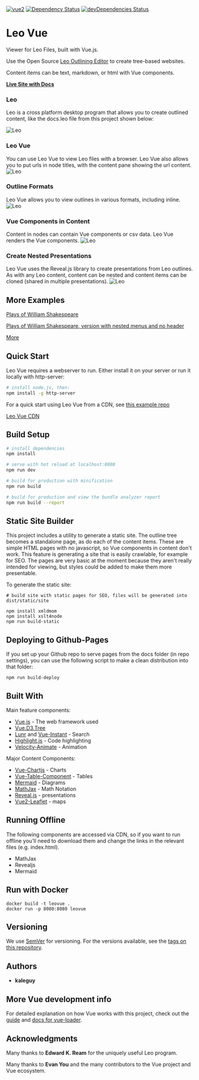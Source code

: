 [![vue2](https://img.shields.io/badge/vue-2.x-brightgreen.svg)](https://vuejs.org/)
[![Dependency Status](https://david-dm.org/kaleguy/leovue.svg)](https://david-dm.org/kaleguy/leovue)
[![devDependencies Status](https://david-dm.org/kaleguy/leovue/dev-status.svg)](https://david-dm.org/kaleguy/leovue?type=dev)

# Leo Vue

Viewer for Leo Files, built with Vue.js.

Use the Open Source [Leo Outlining Editor](http://leoeditor.com) to create tree-based websites.

Content items can be text, markdown, or html with Vue components.

**[Live Site with Docs](https://kaleguy.github.io/leovue/)**

### Leo
Leo is a cross platform desktop program that allows you to create outlined content, like the docs.leo file from this project shown below:

![Leo](https://kaleguy.github.io/leovue/screencasts/leo.gif)

### Leo Vue
You can use Leo Vue to view Leo files with a browser. Leo Vue also allows you to put urls in node titles, with the content pane showing the url content.
![Leo](https://kaleguy.github.io/leovue/screencasts/leovue.gif)

### Outline Formats
Leo Vue allows you to view outlines in various formats, including inline.
![Leo](https://kaleguy.github.io/leovue/screencasts/leovue-trees.gif)

### Vue Components in Content
Content in nodes can contain Vue components or csv data. Leo Vue renders the Vue components.
![Leo](https://kaleguy.github.io/leovue/screencasts/leovue-components.gif)

### Create Nested Presentations
Leo Vue uses the Reveal.js library to create presentations from Leo outlines. As with any Leo content, content can be nested and content items can be cloned (shared in multiple presentations).
![Leo](https://kaleguy.github.io/leovue/screencasts/leovue-presentations.gif)



## More Examples

[Plays of William Shakespeare](https://kaleguy.github.io/leovue/examples/shakespeare/)

[Plays of William Shakespeare, version with nested menus and no header](https://kaleguy.github.io/leovue/examples/shakespeare_n/)

[More](https://kaleguy.github.io/leo-examples/)

## Quick Start

Leo Vue requires a webserver to run. Either install it on your server or run it locally with http-server:

``` bash
# install node.js, then:
npm install -g http-server

```

For a quick start using Leo Vue from a CDN, see [this example repo](https://kaleguy.github.io/leo-examples/)

[Leo Vue CDN](https://www.jsdelivr.com/package/npm/leo-vue)

## Build Setup

``` bash
# install dependencies
npm install

# serve with hot reload at localhost:8080
npm run dev

# build for production with minification
npm run build

# build for production and view the bundle analyzer report
npm run build --report

```

## Static Site Builder

This project includes a utility to generate a static site. The outline tree becomes a standalone page, as do each of the content items. These are simple HTML pages with no javascript, so Vue components in content don't work. This feature is generating a site that is easily crawlable, for example for SEO. The pages are very basic at the moment because they aren't really intended for viewing, but styles could be added to make them more presentable.

To generate the static site:

```
# build site with static pages for SEO, files will be generated into dist/static/site

npm install xmldmom
npm install xslt4node
npm run build-static

```

## Deploying to Github-Pages

If you set up your Github repo to serve pages from the docs folder (in repo settings), you can use the following script to make a clean distribution into that folder:

```
npm run build-deploy

```

## Built With

Main feature components:

* [Vue.js](https://vuejs.org/) - The web framework used
* [Vue.D3.Tree](https://github.com/David-Desmaisons/Vue.D3.tree)
* [Lunr](https://lunrjs.com/) and [Vue-Instant](https://github.com/santiblanko/vue-instant) - Search
* [Highlight.js](https://highlightjs.org/) - Code highlighting
* [Velocity-Animate](https://www.npmjs.com/package/velocity-animate) - Animation

Major Content Components:

* [Vue-Chartjs](https://github.com/apertureless/vue-chartjs) - Charts
* [Vue-Table-Component](https://github.com/spatie/vue-table-component) - Tables
* [Mermaid](https://mermaidjs.github.io/) - Diagrams
* [MathJax](https://www.mathjax.org/) - Math Notation
* [Reveal.js](https://revealjs.com/#/) - presentations
* [Vue2-Leaflet](https://github.com/KoRiGaN/Vue2Leaflet) - maps


## Running Offline

The following components are accessed via CDN, so if you want to run offline you'll need to download them and change the links in the relevant files (e.g. index.html).

* MathJax
* Revealjs
* Mermaid

## Run with Docker

```
docker build -t leovue .
docker run -p 8080:8080 leovue
```

## Versioning

We use [SemVer](http://semver.org/) for versioning. For the versions available, see the [tags on this repository](https://github.com/kaleguy/leovue/tags).

## Authors

* **kaleguy**

## More Vue development info

For detailed explanation on how Vue works with this project, check out the [guide](http://vuejs-templates.github.io/webpack/) and [docs for vue-loader](http://vuejs.github.io/vue-loader).

## Acknowledgments

Many thanks to **Edward K. Ream** for the uniquely useful Leo program.

Many thanks to **Evan You** and the many contributors to the Vue project and Vue ecosystem.
